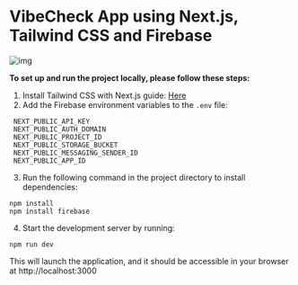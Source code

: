 # VibeCheck App using Next.js, Tailwind CSS and Firebase

 <!-- VIBECHECK email: test@test.com / password: 123456 -->
 ![img](https://github.com/user-attachments/assets/9087d599-34e6-48eb-a220-fd6dd274e641)

**To set up and run the project locally, please follow these steps:**
1. Install Tailwind CSS with Next.js guide: [Here](https://tailwindcss.com/docs/guides/nextjs)
2. Add the Firebase environment variables to the `.env` file:<br/>
 ```
  NEXT_PUBLIC_API_KEY
  NEXT_PUBLIC_AUTH_DOMAIN
  NEXT_PUBLIC_PROJECT_ID
  NEXT_PUBLIC_STORAGE_BUCKET
  NEXT_PUBLIC_MESSAGING_SENDER_ID
  NEXT_PUBLIC_APP_ID
  ```
3. Run the following command in the project directory to install dependencies: <br/>
  ```
  npm install
  npm install firebase
  ```
4. Start the development server by running:<br/>
  ```
  npm run dev
  ```
This will launch the application, and it should be accessible in your browser at http://localhost:3000

